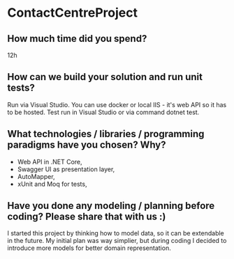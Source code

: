 # ContactCentreProject

## How much time did you spend?
12h

## How can we build your solution and run unit tests?
Run via Visual Studio.
You can use docker or local IIS - it's web API so it has to be hosted.
Test run in Visual Studio or via command dotnet test.

## What technologies / libraries / programming paradigms have you chosen? Why?
 - Web API in .NET Core,
 - Swagger UI as presentation layer,
 - AutoMapper,
 - xUnit and Moq for tests,

## Have you done any modeling / planning before coding? Please share that with us :)
I started this project by thinking how to model data, so it can be extendable in the future.
My initial plan was way simplier, but during coding I decided to introduce more models for better domain representation.
